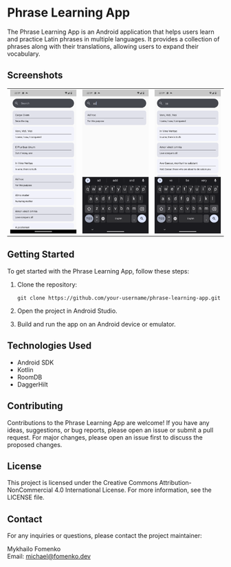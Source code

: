 # Phrase Learning App

The Phrase Learning App is an Android application that helps users learn and practice Latin phrases
in multiple languages. It provides a collection of phrases along with their translations, allowing
users to expand their vocabulary.

## Screenshots


|                                              |                                              |                                              |
|----------------------------------------------|----------------------------------------------|----------------------------------------------|
| ![Screenshot 1](screenshots/screenshot1.png) | ![Screenshot 2](screenshots/screenshot2.png) | ![Screenshot 3](screenshots/screenshot3.png) |


## Getting Started

To get started with the Phrase Learning App, follow these steps:

1. Clone the repository:

   ```shell
   git clone https://github.com/your-username/phrase-learning-app.git
   ```

2. Open the project in Android Studio.

3. Build and run the app on an Android device or emulator.

## Technologies Used

- Android SDK
- Kotlin
- RoomDB
- DaggerHilt

## Contributing

Contributions to the Phrase Learning App are welcome! If you have any ideas, suggestions, or bug
reports, please open an issue or submit a pull request. For major changes, please open an issue
first to discuss the proposed changes.

## License

This project is licensed under the Creative Commons Attribution-NonCommercial 4.0 International
License. For more information, see the LICENSE file.

## Contact

For any inquiries or questions, please contact the project maintainer:

Mykhailo Fomenko  
Email: michael@fomenko.dev